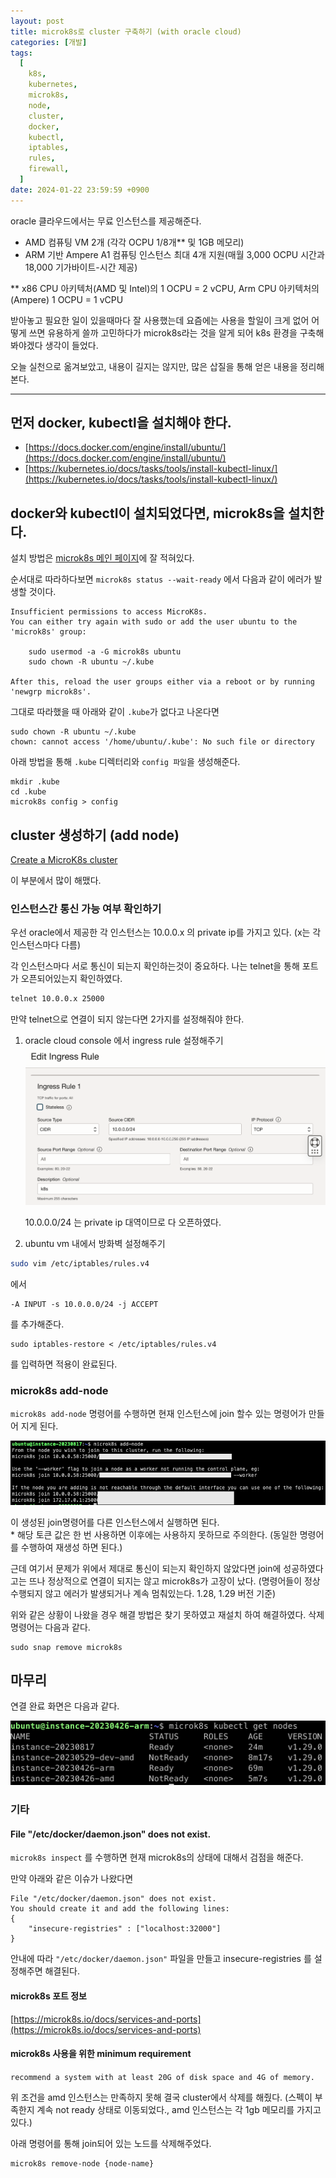 ```yaml
---
layout: post
title: microk8s로 cluster 구축하기 (with oracle cloud)
categories: [개발]
tags:
  [
    k8s,
    kubernetes,
    microk8s,
    node,
    cluster,
    docker,
    kubectl,
    iptables,
    rules,
    firewall,
  ]
date: 2024-01-22 23:59:59 +0900
---
```


oracle 클라우드에서는 무료 인스턴스를 제공해준다.

- AMD 컴퓨팅 VM 2개 (각각 OCPU 1/8개\*\* 및 1GB 메모리)
- ARM 기반 Ampere A1 컴퓨팅 인스턴스 최대 4개 지원(매월 3,000 OCPU 시간과 18,000 기가바이트-시간 제공)

\*\* x86 CPU 아키텍처(AMD 및 Intel)의 1 OCPU = 2 vCPU, Arm CPU 아키텍처의 (Ampere) 1 OCPU = 1 vCPU

받아놓고 필요한 일이 있을때마다 잘 사용했는데 요즘에는 사용을 할일이 크게 없어 어떻게 쓰면 유용하게 쓸까 고민하다가 microk8s라는 것을 알게 되어 k8s 환경을 구축해봐야겠다 생각이 들었다.

오늘 실천으로 옮겨보았고, 내용이 길지는 않지만, 많은 삽질을 통해 얻은 내용을 정리해본다.

---

## 먼저 docker, kubectl을 설치해야 한다.

- [https://docs.docker.com/engine/install/ubuntu/](https://docs.docker.com/engine/install/ubuntu/)
- [https://kubernetes.io/docs/tasks/tools/install-kubectl-linux/](https://kubernetes.io/docs/tasks/tools/install-kubectl-linux/)

## docker와 kubectl이 설치되었다면, microk8s을 설치한다.

설치 방법은 [microk8s 메인 페이지](https://microk8s.io/#install-microk8s)에 잘 적혀있다.

순서대로 따라하다보면 `microk8s status --wait-ready` 에서 다음과 같이 에러가 발생할 것이다.

```
Insufficient permissions to access MicroK8s.
You can either try again with sudo or add the user ubuntu to the 'microk8s' group:

    sudo usermod -a -G microk8s ubuntu
    sudo chown -R ubuntu ~/.kube

After this, reload the user groups either via a reboot or by running 'newgrp microk8s'.
```

그대로 따라했을 때 아래와 같이 `.kube`가 없다고 나온다면

```
sudo chown -R ubuntu ~/.kube
chown: cannot access '/home/ubuntu/.kube': No such file or directory
```

아래 방법을 통해 `.kube` 디렉터리와 `config 파일`을 생성해준다.

```
mkdir .kube
cd .kube
microk8s config > config
```

## cluster 생성하기 (add node)

[Create a MicroK8s cluster](https://microk8s.io/docs/clustering)

이 부분에서 많이 해맸다.

### 인스턴스간 통신 가능 여부 확인하기

우선 oracle에서 제공한 각 인스턴스는 10.0.0.x 의 private ip를 가지고 있다. (x는 각 인스턴스마다 다름)

각 인스턴스마다 서로 통신이 되는지 확인하는것이 중요하다.
나는 telnet을 통해 포트가 오픈되어있는지 확인하였다.

```sh
telnet 10.0.0.x 25000
```

만약 telnet으로 연결이 되지 않는다면 2가지를 설정해줘야 한다.

1. oracle cloud console 에서 ingress rule 설정해주기
   ![oracle-cloud-console-ingress-rule](/assets/images/2024-01-22-microk8s/oracle-cloud-console-ingress-rule.png)

   10.0.0.0/24 는 private ip 대역이므로 다 오픈하였다.

2. ubuntu vm 내에서 방화벽 설정해주기

```sh
sudo vim /etc/iptables/rules.v4
```

에서

```
-A INPUT -s 10.0.0.0/24 -j ACCEPT
```

를 추가해준다.

```
sudo iptables-restore < /etc/iptables/rules.v4
```

를 입력하면 적용이 완료된다.

### microk8s add-node

`microk8s add-node` 명령어를 수행하면 현재 인스턴스에 join 할수 있는 명령어가 만들어 지게 된다.

![microk8s-add-node](/assets/images/2024-01-22-microk8s/microk8s-add-node.png)

이 생성된 join명령어를 다른 인스턴스에서 실행하면 된다.  
\* 해당 토큰 값은 한 번 사용하면 이후에는 사용하지 못하므로 주의한다. (동일한 명령어를 수행하여 재생성 하면 된다.)

근데 여기서 문제가 위에서 제대로 통신이 되는지 확인하지 않았다면
join에 성공하였다고는 뜨나 정상적으로 연결이 되지는 않고 microk8s가 고장이 났다.
(명령어들이 정상 수행되지 않고 에러가 발생되거나 계속 멈춰있는다. 1.28, 1.29 버전 기준)

위와 같은 상황이 나왔을 경우 해결 방법은 찾기 못하였고 재설치 하여 해결하였다.
삭제 명령어는 다음과 같다.

```
sudo snap remove microk8s
```

## 마무리

연결 완료 화면은 다음과 같다.

![microk8s-kubectl-get-nodes](/assets/images/2024-01-22-microk8s/microk8s-kubectl-get-nodes.png)

### 기타

#### File "/etc/docker/daemon.json" does not exist.

`microk8s inspect` 를 수행하면 현재 microk8s의 상태에 대해서 검점을 해준다.

만약 아래와 같은 이슈가 나왔다면

```
File "/etc/docker/daemon.json" does not exist.
You should create it and add the following lines:
{
    "insecure-registries" : ["localhost:32000"]
}
```

안내에 따라 `"/etc/docker/daemon.json"` 파일을 만들고 insecure-registries 를 설정해주면 해결된다.

#### microk8s 포트 정보

[https://microk8s.io/docs/services-and-ports](https://microk8s.io/docs/services-and-ports)

#### microk8s 사용을 위한 minimum requirement

`recommend a system with at least 20G of disk space and 4G of memory.`

위 조건을 amd 인스턴스는 만족하지 못해 결국 cluster에서 삭제를 해줬다.
(스펙이 부족한지 계속 not ready 상태로 이동되었다., amd 인스턴스는 각 1gb 메모리를 가지고 있다.)

아래 명령어를 통해 join되어 있는 노드를 삭제해주었다.

```
microk8s remove-node {node-name}
```
